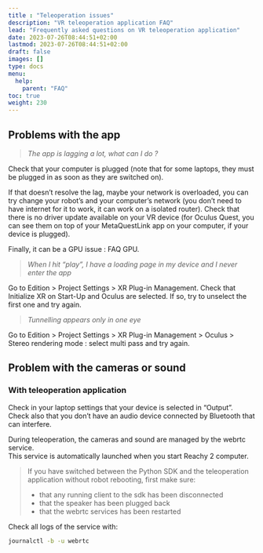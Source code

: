 ```yaml
---
title : "Teleoperation issues"
description: "VR teleoperation application FAQ"
lead: "Frequently asked questions on VR teleoperation application"
date: 2023-07-26T08:44:51+02:00
lastmod: 2023-07-26T08:44:51+02:00
draft: false
images: []
type: docs
menu:
  help:
    parent: "FAQ"
toc: true
weight: 230
---
```


## Problems with the app

> *The app is lagging a lot, what can I do ?*

Check that your computer is plugged (note that for some laptops, they must be plugged in as soon as they are switched on). 

If that doesn’t resolve the lag, maybe your network is overloaded, you can try change your robot’s and your computer’s network (you don’t need to have internet for it to work, it can work on a isolated router). Check that there is no driver update available on your VR device (for Oculus Quest, you can see them on top of your MetaQuestLink app on your computer, if your device is plugged). 

Finally, it can be a GPU issue : FAQ GPU. 


> *When I hit “play”, I have a loading page in my device and I never enter the app* 

Go to Edition > Project Settings > XR Plug-in Management. Check that Initialize XR on Start-Up and Oculus are selected. If so, try to unselect the first one and try again.

> *Tunnelling appears only in one eye* 

Go to Edition > Project Settings > XR Plug-in Management > Oculus > Stereo rendering mode : select multi pass and try again. 



## Problem with the cameras or sound

### With teleoperation application

Check in your laptop settings that your device is selected in “Output”. Check also that you don’t have an audio device connected by Bluetooth that can interfere. 

During teleoperation, the cameras and sound are managed by the webrtc service.  
This service is automatically launched when you start Reachy 2 computer. 

> If you have switched between the Python SDK and the teleoperation application without robot rebooting, first make sure:
>- that any running client to the sdk has been disconnected
>- that the speaker has been plugged back
>- that the webrtc services has been restarted

Check all logs of the service with:

```bash
journalctl -b -u webrtc
```


